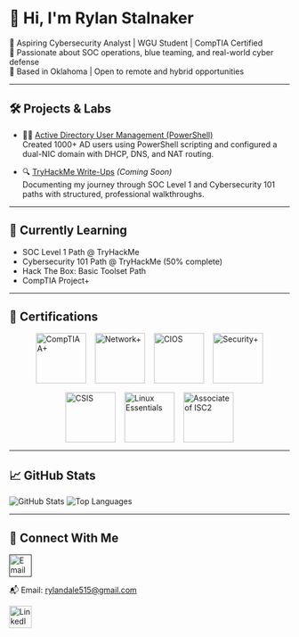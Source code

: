 # 👋 Hi, I'm Rylan Stalnaker

🎯 Aspiring Cybersecurity Analyst | WGU Student | CompTIA Certified  
🔐 Passionate about SOC operations, blue teaming, and real-world cyber defense  
📍 Based in Oklahoma | Open to remote and hybrid opportunities

---

## 🛠️ Projects & Labs

- 🧑‍💼 [Active Directory User Management (PowerShell)](https://github.com/Rylandale515/AD-User-Management)  
  Created 1000+ AD users using PowerShell scripting and configured a dual-NIC domain with DHCP, DNS, and NAT routing.

- 🔍 [TryHackMe Write-Ups](https://github.com/Rylandale515/THM-Write-Ups) *(Coming Soon)*  
  Documenting my journey through SOC Level 1 and Cybersecurity 101 paths with structured, professional walkthroughs.

---

## 🌱 Currently Learning

- SOC Level 1 Path @ TryHackMe
- Cybersecurity 101 Path @ TryHackMe (50% complete)
- Hack The Box: Basic Toolset Path
- CompTIA Project+

---

## 📜 Certifications

<div style="display: flex; flex-wrap: wrap; gap: 16px; justify-content: center;">
  <a href="https://www.credly.com/badges/8233d4c9-208d-4504-9d3d-0d07ac6722d9/public_url">
    <img src="https://github.com/user-attachments/assets/4dcff621-5162-4654-b8c5-d56a103b0d78" width="90px" alt="CompTIA A+" />
  </a>
  <a href="https://www.credly.com/badges/201270ac-617d-45cd-a5d9-486265be596b/public_url">
    <img src="https://github.com/user-attachments/assets/8ffcd354-8800-4d8f-ab06-e61c364c0b63" width="90px" alt="Network+" />
  </a>
  <a href="https://www.credly.com/badges/803b30b7-584c-4fa1-a66c-4de590344baf/public_url">
    <img src="https://github.com/Rylandale515/Rylandale515/assets/34111857/50880cde-e2fe-4b57-a15a-fbdf773fc7fd" width="90px" alt="CIOS" />
  </a>
  <a href="https://www.credly.com/badges/320fa07d-caed-45da-933d-b92d07b4963d/public_url">
    <img src="https://github.com/user-attachments/assets/f2d12349-3c15-4a19-9628-c04585867263" width="90px" alt="Security+" />
  </a>
  <a href="https://www.credly.com/badges/489aa74c-e92c-4db0-8aed-58888017214d/public_url">
    <img src="https://github.com/user-attachments/assets/20c94006-7008-42a5-906d-40d14731e2f2" width="90px" alt="CSIS" />
  </a>
  <a href="https://www.credly.com/badges/1afba32d-58d8-4207-9ef4-0cdf3eb5474a/public_url">
    <img src="https://github.com/user-attachments/assets/209175fa-5776-4815-a2e6-43a6a3017fee" width="90px" alt="Linux Essentials" />
  </a>
  <a href="https://www.credly.com/badges/3c30f03e-2fe2-4f76-a116-e71edbff45fd/public_url">
    <img src="https://github.com/user-attachments/assets/d26f0098-2cc7-46a2-87f4-c1c4b0b7967e" width="90px" alt="Associate of ISC2" />
  </a>
</div>



---

## 📈 GitHub Stats

![GitHub Stats](https://github-readme-stats.vercel.app/api?username=Rylandale515&show_icons=true&theme=radical)
![Top Languages](https://github-readme-stats.vercel.app/api/top-langs/?username=Rylandale515&layout=compact&theme=radical)

---

## 🤝 Connect With Me

<a href=""><img src="mailto:rylandale515@gmail.com" width="40px" alt="Email Me"/></a>

📬 Email: [rylandale515@gmail.com](mailto:rylandale515@gmail.com)

<a href="https://www.linkedin.com/in/rylan-stalnaker-6ba923180"><img src="https://github.com/Rylandale515/Rylandale515/assets/34111857/63aef385-a11e-4489-86df-9d73ffea2f7d" width="40px" alt="LinkedIn Profile"/></a>

